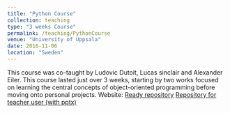 ```yaml
---
title: "Python Course"
collection: teaching
type: "3 weeks Course"
permalink: /teaching/PythonCourse
venue: "University of Uppsala"
date: 2016-11-06
location: "Sweden"
---
```


This course was co-taught by Ludovic Dutoit, Lucas sinclair and Alexander Eiler. This course lasted just over 3 weeks, starting by two works focused on learning the central concepts of object-oriented programming before moving onto personal projects.
Website: [Ready repository](https://github.com/xapple/python_ebc_2016) [Repository for teacher user (with pptx)](https://github.com/ldutoit/python_ebc_2016)

